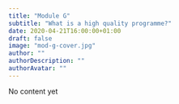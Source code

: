 ```yaml
---
title: "Module G"
subtitle: "What is a high quality programme?"
date: 2020-04-21T16:00:00+01:00
draft: false
image: "mod-g-cover.jpg"
author: ""
authorDescription: ""
authorAvatar: ""
---
```


No content yet
